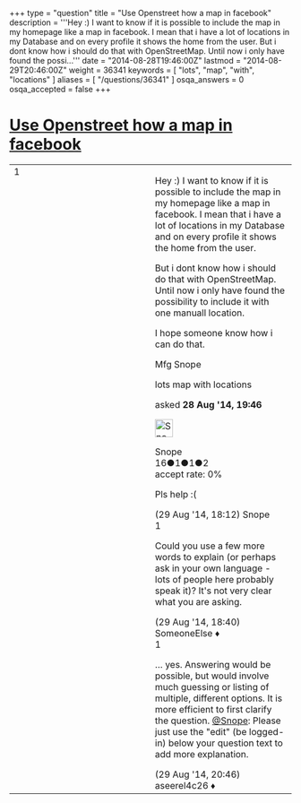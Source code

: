 +++
type = "question"
title = "Use Openstreet how a map in facebook"
description = '''Hey :) I want to know if it is possible to include the map in my homepage like a map in facebook.  I mean that i have a lot of locations in my Database and on every profile it shows the home from the user. But i dont know how i should do that with OpenStreetMap. Until now i only have found the possi...'''
date = "2014-08-28T19:46:00Z"
lastmod = "2014-08-29T20:46:00Z"
weight = 36341
keywords = [ "lots", "map", "with", "locations" ]
aliases = [ "/questions/36341" ]
osqa_answers = 0
osqa_accepted = false
+++

<div class="headNormal">

# [Use Openstreet how a map in facebook](/questions/36341/use-openstreet-how-a-map-in-facebook)

</div>

<div id="main-body">

<div id="askform">

<table id="question-table" style="width:100%;">
<colgroup>
<col style="width: 50%" />
<col style="width: 50%" />
</colgroup>
<tbody>
<tr>
<td style="width: 30px; vertical-align: top"><div class="vote-buttons">
<span id="post-36341-upvote" class="ajax-command post-vote up" rel="nofollow" title="I like this post (click again to cancel)"> </span>
<div id="post-36341-score" class="post-score" title="current number of votes">
1
</div>
<span id="post-36341-downvote" class="ajax-command post-vote down" rel="nofollow" title="I dont like this post (click again to cancel)"> </span> <span id="favorite-mark" class="ajax-command favorite-mark" rel="nofollow" title="mark/unmark this question as favorite (click again to cancel)"> </span>
<div id="favorite-count" class="favorite-count">
&#10;</div>
</div></td>
<td><div id="item-right">
<div class="question-body">
<p>Hey :) I want to know if it is possible to include the map in my homepage like a map in facebook. I mean that i have a lot of locations in my Database and on every profile it shows the home from the user.</p>
<p>But i dont know how i should do that with OpenStreetMap. Until now i only have found the possibility to include it with one manuall location.</p>
<p>I hope someone know how i can do that.</p>
<p>Mfg Snope</p>
</div>
<div id="question-tags" class="tags-container tags">
<span class="post-tag tag-link-lots" rel="tag" title="see questions tagged &#39;lots&#39;">lots</span> <span class="post-tag tag-link-map" rel="tag" title="see questions tagged &#39;map&#39;">map</span> <span class="post-tag tag-link-with" rel="tag" title="see questions tagged &#39;with&#39;">with</span> <span class="post-tag tag-link-locations" rel="tag" title="see questions tagged &#39;locations&#39;">locations</span>
</div>
<div id="question-controls" class="post-controls">
&#10;</div>
<div class="post-update-info-container">
<div class="post-update-info post-update-info-user">
<p>asked <strong>28 Aug '14, 19:46</strong></p>
<img src="https://secure.gravatar.com/avatar/c8ea2745a19302843cc6d64b65222b20?s=32&amp;d=identicon&amp;r=g" class="gravatar" width="32" height="32" alt="Snope&#39;s gravatar image" />
<p><span>Snope</span><br />
<span class="score" title="16 reputation points">16</span><span title="1 badges"><span class="badge1">●</span><span class="badgecount">1</span></span><span title="1 badges"><span class="silver">●</span><span class="badgecount">1</span></span><span title="2 badges"><span class="bronze">●</span><span class="badgecount">2</span></span><br />
<span class="accept_rate" title="Rate of the user&#39;s accepted answers">accept rate:</span> <span title="Snope has no accepted answers">0%</span></p>
</div>
</div>
<div id="comments-container-36341" class="comments-container">
<span id="36366"></span>
<div id="comment-36366" class="comment">
<div id="post-36366-score" class="comment-score">
&#10;</div>
<div class="comment-text">
<p>Pls help :(</p>
</div>
<div id="comment-36366-info" class="comment-info">
<span class="comment-age">(29 Aug '14, 18:12)</span> <span class="comment-user userinfo">Snope</span>
</div>
</div>
<span id="36370"></span>
<div id="comment-36370" class="comment">
<div id="post-36370-score" class="comment-score">
1
</div>
<div class="comment-text">
<p>Could you use a few more words to explain (or perhaps ask in your own language - lots of people here probably speak it)? It's not very clear what you are asking.</p>
</div>
<div id="comment-36370-info" class="comment-info">
<span class="comment-age">(29 Aug '14, 18:40)</span> <span class="comment-user userinfo">SomeoneElse ♦</span>
</div>
</div>
<span id="36375"></span>
<div id="comment-36375" class="comment">
<div id="post-36375-score" class="comment-score">
1
</div>
<div class="comment-text">
<p>… yes. Answering would be possible, but would involve much guessing or listing of multiple, different options. It is more efficient to first clarify the question. <a href="https://help.openstreetmap.org/users/9549/snope"></a><a href="https://help.openstreetmap.org/users/9549/snope">@Snope</a>: Please just use the "edit" (be logged-in) below your question text to add more explanation.</p>
</div>
<div id="comment-36375-info" class="comment-info">
<span class="comment-age">(29 Aug '14, 20:46)</span> <span class="comment-user userinfo">aseerel4c26 ♦</span>
</div>
</div>
</div>
<div id="comment-tools-36341" class="comment-tools">
&#10;</div>
<div class="clear">
&#10;</div>
<div id="comment-36341-form-container" class="comment-form-container">
&#10;</div>
<div class="clear">
&#10;</div>
</div></td>
</tr>
</tbody>
</table>

</div>

</div>

